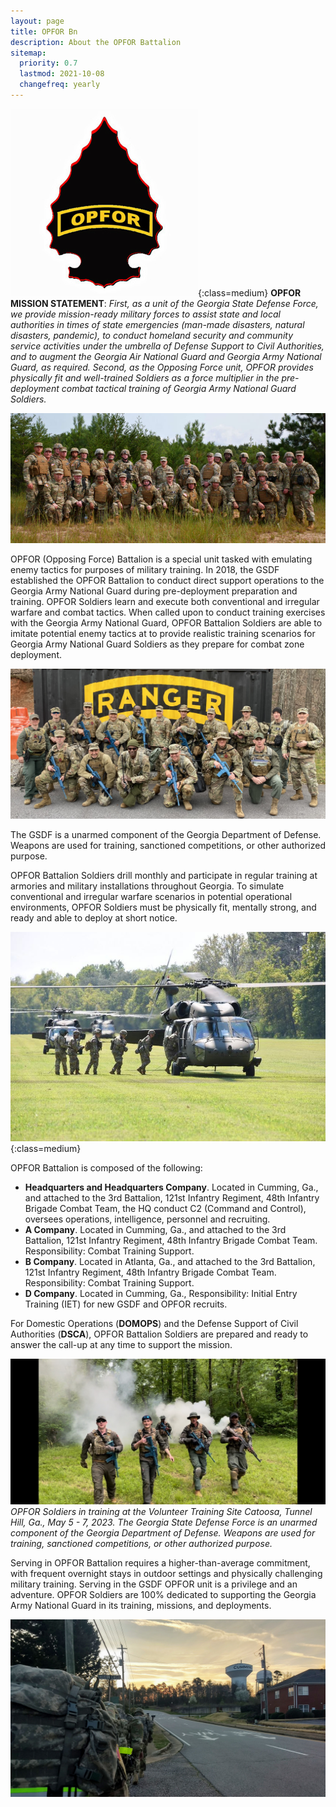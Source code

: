 ```yaml
---
layout: page
title: OPFOR Bn
description: About the OPFOR Battalion
sitemap:
  priority: 0.7
  lastmod: 2021-10-08
  changefreq: yearly
---
```

 ![OPFOR Battalion](/images/opfor-gold-patch-on-black-arrow-300x300.jpg "OPFOR Battalion"){:class=medium} **OPFOR MISSION STATEMENT**:
 *First, as a unit of the Georgia State Defense Force, we provide mission-ready military forces to assist state and local authorities in times of state emergencies (man-made disasters, natural disasters, pandemic), to conduct homeland security and community service activities under the umbrella of Defense Support to Civil Authorities, and to augment the Georgia Air National Guard and Georgia Army National Guard, as required. Second, as the Opposing Force unit, OPFOR provides physically fit and well-trained Soldiers as a force multiplier in the pre-deployment combat tactical training of Georgia Army National Guard Soldiers.*

![OPFOR Unit](/images/gsdf-opfor-image-_288949592_344341291205427_257733229097107550_n.jpg)

OPFOR (Opposing Force) Battalion is a special unit tasked with emulating enemy tactics for purposes of military training. In 2018, the GSDF established the OPFOR Battalion to conduct direct support operations to the Georgia Army National Guard during pre-deployment preparation and training. OPFOR Soldiers learn and execute both conventional and irregular warfare and combat tactics. When called upon to conduct training exercises with the Georgia Army National Guard, OPFOR Battalion Soldiers are able to imitate potential enemy tactics at to provide realistic training scenarios for Georgia Army National Guard Soldiers as they prepare for combat zone deployment.  

![OPFOR Bn soldiers conduct Field Training Exercise at Camp Merrill](/images/opfor-at-camp-merrill-11-mar-2023.jpg "OPFOR Bn soldiers conduct Field Training Exercise at Camp Merrill")

The GSDF is a unarmed component of the Georgia Department of Defense. Weapons are used for training, sanctioned competitions, or other authorized purpose.

OPFOR Battalion Soldiers drill monthly and participate in regular training at armories and military installations throughout Georgia. To simulate conventional and irregular warfare scenarios in potential operational environments, OPFOR Soldiers must be physically fit, mentally strong, and ready and able to deploy at short notice. 

![OPFOR doing OPFOR stuff with Blackhawks](/images/opfor5.jpg "OPFOR doing OPFOR stuff with Blackhawks"){:class=medium}

OPFOR Battalion is composed of the following:

* **Headquarters and Headquarters Company**. Located in Cumming, Ga., and attached to the 3rd Battalion, 121st Infantry Regiment, 48th Infantry Brigade Combat Team, the HQ conduct C2 (Command and Control), oversees operations, intelligence, personnel and recruiting.
* **A Company**. Located in Cumming, Ga., and attached to the 3rd Battalion, 121st Infantry Regiment, 48th Infantry Brigade Combat Team. Responsibility: Combat Training Support.
* **B Company**. Located in Atlanta, Ga., and attached to the 3rd Battalion, 121st Infantry Regiment, 48th Infantry Brigade Combat Team. Responsibility: Combat Training Support.
* **D Company**. Located in Cumming, Ga., Responsibility: Initial Entry Training (IET) for new GSDF and OPFOR recruits.

For Domestic Operations (**DOMOPS**) and the Defense Support of Civil Authorities (**DSCA**), OPFOR Battalion Soldiers are prepared and ready to answer the call-up at any time to support the mission.

![Throwin' smoke!](/images/opfor2.jpeg "OPFOR Mission")\
*OPFOR Soldiers in training at the Volunteer Training Site Catoosa, Tunnel Hill, Ga., May 5 - 7, 2023. The Georgia State Defense Force is an unarmed component of the Georgia Department of Defense. Weapons are used for training, sanctioned competitions, or other authorized purpose.*

Serving in OPFOR Battalion requires a higher-than-average commitment, with frequent overnight stays in outdoor settings and physically challenging military training. Serving in the GSDF OPFOR unit is a privilege and an adventure. OPFOR Soldiers are 100% dedicated to supporting the Georgia Army National Guard in its training, missions, and deployments.

![OPFOR taking a 4-mile ruck to downtown Cumming, GA](/images/opfor1.jpg "OPFOR RUCK")